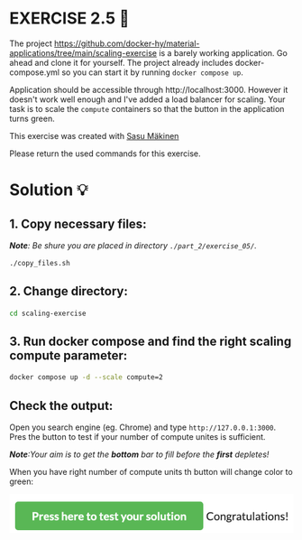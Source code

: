 # EXERCISE 2.5 🤔
The project https://github.com/docker-hy/material-applications/tree/main/scaling-exercise is a barely working application. Go ahead and clone it for yourself. The project already includes docker-compose.yml so you can start it by running `docker compose up`.

Application should be accessible through http://localhost:3000. However it doesn't work well enough and I've added a load balancer for scaling. Your task is to scale the `compute` containers so that the button in the application turns green.

This exercise was created with [Sasu Mäkinen](https://github.com/sasumaki)

Please return the used commands for this exercise.

# Solution 💡

## 1. Copy necessary files:
_**Note**: Be shure you are placed in directory `./part_2/exercise_05/`._

```bash
./copy_files.sh
```

## 2. Change directory:

```bash
cd scaling-exercise 
```

## 3. Run docker compose and find the right scaling compute parameter:
```bash
docker compose up -d --scale compute=2
``` 

## Check the output:
Open you search engine (eg. Chrome) and type `http://127.0.0.1:3000`.
Pres the button to test if your number of compute unites is sufficient.

_**Note**:Your aim is to get the **bottom** bar to fill before the **first** depletes!_

When you have right number of compute units th button will change color to green:

![success](https://github.com/milistu/DevOpsWithDocker/blob/main/assets/exercise_2_5_output.png "Exercise 2.05 Output")
